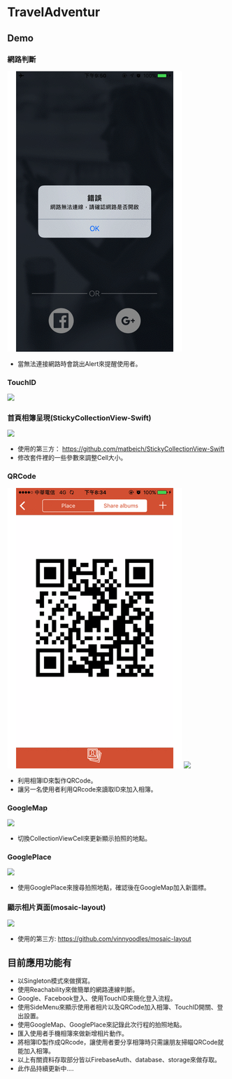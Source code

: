 # TravelAdventur
			
## Demo

### 網路判斷
![](https://github.com/qwer810520/TravelAdventur/blob/master/mini_Demo/NetworkJudgment1.gif)

* 當無法連接網路時會跳出Alert來提醒使用者。
 
### TouchID
![](https://github.com/qwer810520/TravelAdventur/blob/master/mini_Demo/TouchID_Demo1.gif)

### 首頁相簿呈現(StickyCollectionView-Swift)
![](https://github.com/qwer810520/TravelAdventur/blob/master/mini_Demo/HomeCollectionView_Demo1.gif)

* 使用的第三方： <https://github.com/matbeich/StickyCollectionView-Swift>
* 修改套件裡的一些參數來調整Cell大小。

### QRCode
![](https://github.com/qwer810520/TravelAdventur/blob/master/mini_Demo/QRCodeDemo1.gif)
![](https://github.com/qwer810520/TravelAdventur/blob/master/mini_Demo/QRCode_Demo1.gif)

* 利用相簿ID來製作QRCode。
* 讓另一名使用者利用QRcode來讀取ID來加入相簿。

### GoogleMap
![](https://github.com/qwer810520/TravelAdventur/blob/master/mini_Demo/GoogleMap_Demo1.gif)

* 切換CollectionViewCell來更新顯示拍照的地點。

### GooglePlace
![](https://github.com/qwer810520/TravelAdventur/blob/master/mini_Demo/GooglePlace_Demo1.gif)

* 使用GooglePlace來搜尋拍照地點，確認後在GoogleMap加入新圖標。

### 顯示相片頁面(mosaic-layout)

![](https://github.com/qwer810520/TravelAdventur/blob/master/mini_Demo/DetailCollectionIView_Demo1.gif)

* 使用的第三方: <https://github.com/vinnyoodles/mosaic-layout>

## 目前應用功能有
* 以Singleton模式來做撰寫。
* 使用Reachability來做簡單的網路連線判斷。
* Google、Facebook登入、使用TouchID來簡化登入流程。
* 使用SideMenu來顯示使用者相片以及QRCode加入相簿、TouchID開關、登出設置。
* 使用GoogleMap、GooglePlace來記錄此次行程的拍照地點。
* 匯入使用者手機相簿來做新增相片動作。
* 將相簿ID製作成QRcode，讓使用者要分享相簿時只需讓朋友掃瞄QRCode就能加入相簿。
* 以上有關資料存取部分皆以FirebaseAuth、database、storage來做存取。
* 此作品持續更新中.... 
